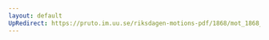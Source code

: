 ```yaml
---
layout: default
UpRedirect: https://pruto.im.uu.se/riksdagen-motions-pdf/1868/mot_1868__ak__221.pdf
---
```

